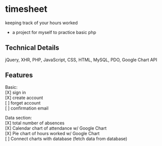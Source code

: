 # timesheet
keeping track of your hours worked
* a project for myself to practice basic php

## Technical Details
jQuery, XHR, PHP, JavaScript, CSS, HTML, MySQL, PDO, Google Chart API

## Features
Basic: <br>
[X] sign in <br>
[X] create account <br>
[ ] forget account <br>
[ ] confirmation email <br>

Data section:<br>
[X] total number of absences <br>
[X] Calendar chart of attendance w/ Google Chart <br>
[X] Pie chart of hours worked w/ Google Chart <br>
[ ] Connect charts with database (fetch data from database) <br>


